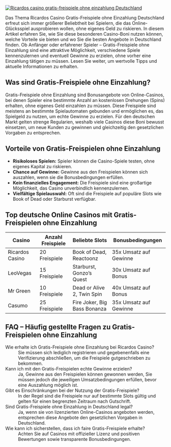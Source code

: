 [![Ricardos casino gratis-freispiele ohne einzahlung Deutschland](https://123-caf.pages.dev/gitsignup.png)](https://vrmoo.ru/Bt82HjjY)

<p>Das Thema Ricardos Casino Gratis-Freispiele ohne Einzahlung Deutschland erfreut sich immer größerer Beliebtheit bei Spielern, die das Online-Glücksspiel ausprobieren wollen, ohne eigenes Geld zu riskieren. In diesem Artikel erfahren Sie, wie Sie diese besonderen Casino-Boni nutzen können, welche Vorteile sie bieten und wo Sie die besten Angebote in Deutschland finden. Ob Anfänger oder erfahrener Spieler – Gratis-Freispiele ohne Einzahlung sind eine attraktive Möglichkeit, verschiedene Spiele kennenzulernen und eventuell Gewinne zu erzielen, ohne vorher eine Einzahlung tätigen zu müssen. Lesen Sie weiter, um wertvolle Tipps und aktuelle Informationen zu erhalten.</p>  <h2>Was sind Gratis-Freispiele ohne Einzahlung?</h2> <p>Gratis-Freispiele ohne Einzahlung sind Bonusangebote von Online-Casinos, bei denen Spieler eine bestimmte Anzahl an kostenlosen Drehungen (Spins) erhalten, ohne eigenes Geld einzahlen zu müssen. Diese Freispiele sind meistens an bestimmte Spielautomaten gebunden und ermöglichen es, das Spielgeld zu nutzen, um echte Gewinne zu erzielen. Für den deutschen Markt gelten strenge Regularien, weshalb viele Casinos diese Boni bewusst einsetzen, um neue Kunden zu gewinnen und gleichzeitig den gesetzlichen Vorgaben zu entsprechen.</p>  <h2>Vorteile von Gratis-Freispielen ohne Einzahlung</h2> <ul>   <li><strong>Risikoloses Spielen:</strong> Spieler können die Casino-Spiele testen, ohne eigenes Kapital zu riskieren.</li>   <li><strong>Chance auf Gewinne:</strong> Gewinne aus den Freispielen können sich auszahlen, wenn sie die Bonusbedingungen erfüllen.</li>   <li><strong>Kein finanzielles Engagement:</strong> Die Freispiele sind eine großartige Möglichkeit, das Casino unverbindlich kennenzulernen.</li>   <li><strong>Vielfältige Spielauswahl:</strong> Oft sind die Freispiele auf populäre Slots wie Book of Dead oder Starburst verfügbar.</li> </ul>  <h2>Top deutsche Online Casinos mit Gratis-Freispielen ohne Einzahlung</h2> <table>   <thead>     <tr>       <th>Casino</th>       <th>Anzahl Freispiele</th>       <th>Beliebte Slots</th>       <th>Bonusbedingungen</th>     </tr>   </thead>   <tbody>     <tr>       <td>Ricardos Casino</td>       <td>20 Freispiele</td>       <td>Book of Dead, Reactoonz</td>       <td>35x Umsatz auf Gewinne</td>     </tr>     <tr>       <td>LeoVegas</td>       <td>15 Freispiele</td>       <td>Starburst, Gonzo’s Quest</td>       <td>30x Umsatz auf Bonus</td>     </tr>     <tr>       <td>Mr Green</td>       <td>10 Freispiele</td>       <td>Dead or Alive 2, Twin Spin</td>       <td>40x Umsatz auf Bonus</td>     </tr>     <tr>       <td>Casumo</td>       <td>25 Freispiele</td>       <td>Fire Joker, Big Bass Bonanza</td>       <td>35x Umsatz auf Gewinne</td>     </tr>   </tbody> </table>  <h2>FAQ – Häufig gestellte Fragen zu Gratis-Freispielen ohne Einzahlung</h2> <dl>   <dt>Wie erhalte ich Gratis-Freispiele ohne Einzahlung bei Ricardos Casino?</dt>   <dd>Sie müssen sich lediglich registrieren und gegebenenfalls eine Verifizierung abschließen, um die Freispiele gutgeschrieben zu bekommen.</dd>    <dt>Kann ich mit den Gratis-Freispielen echte Gewinne erzielen?</dt>   <dd>Ja, Gewinne aus den Freispielen können gewonnen werden, Sie müssen jedoch die jeweiligen Umsatzbedingungen erfüllen, bevor eine Auszahlung möglich ist.</dd>      <dt>Gibt es Einschränkungen bei der Nutzung der Gratis-Freispiele?</dt>   <dd>In der Regel sind die Freispiele nur auf bestimmte Slots gültig und gelten für einen begrenzten Zeitraum nach Gutschrift.</dd>      <dt>Sind Gratis-Freispiele ohne Einzahlung in Deutschland legal?</dt>   <dd>Ja, wenn sie von lizenzierten Online-Casinos angeboten werden, entsprechen diese Angebote den gesetzlichen Vorgaben in Deutschland.</dd>      <dt>Wie kann ich sicherstellen, dass ich faire Gratis-Freispiele erhalte?</dt>   <dd>Achten Sie auf Casinos mit offizieller Lizenz und positiven Bewertungen sowie transparente Bonusbedingungen.</dd> </dl>